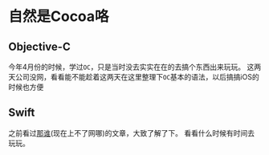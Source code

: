 自然是Cocoa咯
=============

## Objective-C

今年4月份的时候，学过`OC`，只是当时没去实实在在的去搞个东西出来玩玩。
这两天公司没网，看看能不能趁着这两天在这里整理下`OC`基本的语法，以后搞搞iOS的时候也方便

## Swift

之前看过[那谁]()(现在上不了网哪)的文章，大致了解了下。
看看什么时候有时间去玩玩。

